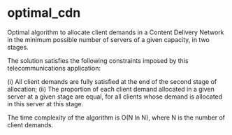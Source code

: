 # optimal_cdn

Optimal algorithm to allocate client demands in a Content Delivery Network in the minimum possible number of servers of a given capacity, in two stages.

The solution satisfies the following constraints imposed by this telecommunications application:

(i) All client demands are fully satisfied at the end of the second stage of allocation;
(ii) The proportion of each client demand allocated in a given server at a given stage are equal, for all clients whose demand is allocated in this server at this stage.

The time complexity of the algorithm is O(N ln N), where N is the number of client demands.
